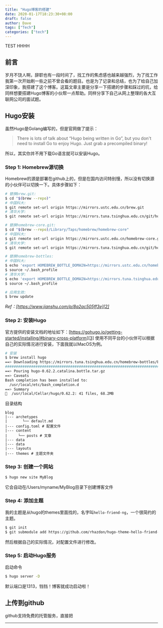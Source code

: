 ```yaml
---
title: "Hugo博客的搭建"
date: 2020-01-17T18:23:30+08:00
draft: false
author: Dave
tags: ["Tech"]
categories: ["tech"]
---
```


TEST
HHHH
## 前言
岁月不饶人啊，辞职也有一段时间了，找工作的焦虑感也越来越强烈，为了找工作我第一次开始刷一些之前不曾会看的题目。也是为了记录和总结，也为了给自己加深印象，我搭建了这个博客。这篇文章主要是分享一下搭建的步骤和踩过的坑，给同样想要搭建Hugo博客的小伙帮一点帮助。同样分享下自己从网上整理的各大互联网公司的面试题。
<!--more-->

## Hugo安装
虽然Hugo是Golang编写的，但是官网做了提示：
> There is lots of talk about “Hugo being written in Go”, but you don't need to install Go to enjoy Hugo. Just grab a precompiled binary!

所以，其实你并不用下载Go语言就可以安装Hugo。
### Step 1:  Homebrew源切换
Homebrew的源是部署在github上的，但是在国内访问特别慢，所以没有切换源的小伙伴可以切换一下。具体步骤如下：

```bash
# 替换brew.git:
$ cd "$(brew --repo)"
# 中国科大:
$ git remote set-url origin https://mirrors.ustc.edu.cn/brew.git
# 清华大学:
$ git remote set-url origin https://mirrors.tuna.tsinghua.edu.cn/git/homebrew/brew.git

# 替换homebrew-core.git:
$ cd "$(brew --repo)/Library/Taps/homebrew/homebrew-core"
# 中国科大:
$ git remote set-url origin https://mirrors.ustc.edu.cn/homebrew-core.git
# 清华大学:
$ git remote set-url origin https://mirrors.tuna.tsinghua.edu.cn/git/homebrew/homebrew-core.git

# 替换homebrew-bottles:
# 中国科大:
$ echo 'export HOMEBREW_BOTTLE_DOMAIN=https://mirrors.ustc.edu.cn/homebrew-bottles' >> ~/.bash_profile
$ source ~/.bash_profile
# 清华大学:
$ echo 'export HOMEBREW_BOTTLE_DOMAIN=https://mirrors.tuna.tsinghua.edu.cn/homebrew-bottles' >> ~/.bash_profile
$ source ~/.bash_profile

# 应用生效:
$ brew update
```

_Ref：[https://www.jianshu.com/p/8a2ac505ff3e][2]_
### Step 2: 安装Hugo
官方提供的安装文档的地址如下：[https://gohugo.io/getting-started/installing/#binary-cross-platform][3]
使用不同平台的小伙伴可以根据自己的实际情况进行安装，下面我就以MacOS为例。
``` bash
# 安装
$ brew install hugo
==> Downloading https://mirrors.tuna.tsinghua.edu.cn/homebrew-bottles/bottles/hu
######################################################################## 100.0%
==> Pouring hugo-0.62.2.catalina.bottle.tar.gz
==> Caveats
Bash completion has been installed to:
  /usr/local/etc/bash_completion.d
==> Summary
🍺  /usr/local/Cellar/hugo/0.62.2: 41 files, 68.2MB
```
目录结构
```
blog
|--- archetypes
|		└── default.md
|--- config.toml # 配置文件
|--- content
|     └── posts # 文章
|--- data
|--- data
|--- layouts
|--- themes # 主题文件夹

```

### Step 3: 创建一个网站
```bash
$ hugo new site MyBlog
```
它会自动在/Users/myname/MyBlog目录下创建博客文件
### Step 4: 添加主题
我的主题是从hugo的themes里面找的，名字叫`hello-friend-ng`，一个很简约的主题。
```bash
$ git init
$ git submodule add https://github.com/rhazdon/hugo-theme-hello-friend-ng.git themes/hello-friend-ng
```
然后根据自己的实际情况，对配置文件进行修改。
### Step 5: 启动Hugo服务
启动命令
```bash
$ hugo server -D
```
默认端口是1313，铛铛！博客就成功启动啦！
## 上传到github
github支持免费的托管服务，直接把


---

